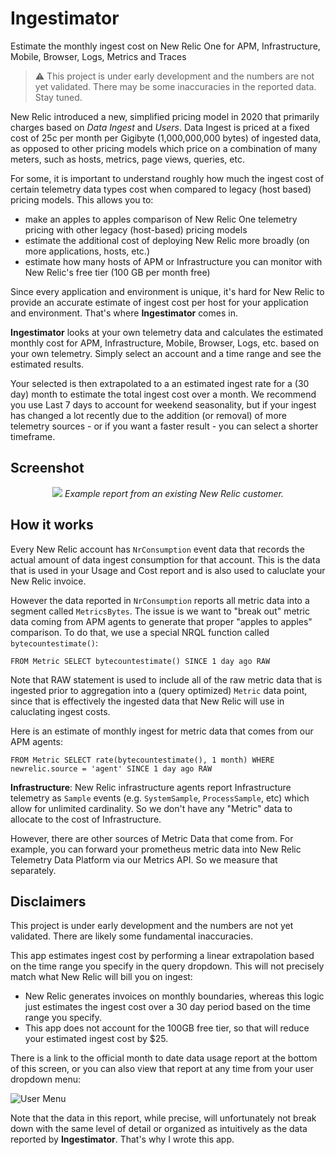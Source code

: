 # Ingestimator
Estimate the monthly ingest cost on New Relic One for APM, Infrastructure, Mobile, Browser, Logs, Metrics and Traces

> :warning: This project is under early development and the numbers are not yet validated. There may be 
some inaccuracies in the reported data. Stay tuned.

New Relic introduced a new, simplified pricing model in 2020 that primarily charges based on _Data Ingest_ and 
_Users_. Data Ingest is priced at a fixed cost of 25c per month per Gigibyte (1,000,000,000 bytes) of ingested
data, as opposed to other pricing models which price on a combination of many meters, such as hosts, metrics, page views,
queries, etc.

For some, it is important to understand roughly how much the ingest cost of certain telemetry data types
cost when compared to legacy (host based) pricing models. This allows you to:

- make an apples to apples comparison of New Relic One telemetry pricing with other legacy (host-based) pricing models
- estimate the additional cost of deploying New Relic more broadly (on more applications, hosts, etc.)
- estimate how many hosts of APM or Infrastructure you can monitor with New Relic's free tier (100 GB per month free)

Since every application and environment is unique, it's hard for New Relic to provide an accurate estimate
of ingest cost per host for your application and environment. That's where **Ingestimator** comes in.

**Ingestimator** looks at your own telemetry data and calculates the estimated monthly cost for APM,
Infrastructure, Mobile, Browser, Logs, etc. based on your own telemetry. Simply select an account and a time 
range and see the estimated results. 

Your selected is then extrapolated to a an estimated ingest rate for a (30 day) month to estimate the total 
ingest cost over a month. We recommend you use Last 7 days to account for weekend seasonality, but if your 
ingest has changed a lot recently due to the addition (or removal) of more telemetry sources - or if you want a 
faster result - you can select a shorter timeframe.

## Screenshot
<p align="center">
  <img src="https://p222.p4.n0.cdn.getcloudapp.com/items/geubJZL6/b3787189-2bff-433e-863f-c7eb200272cd.jpg?v=f7a9def7e92bcad853a6cdbf00470220"/>
  <em>Example report from an existing New Relic customer.</em>
</p>

## How it works
Every New Relic account has `NrConsumption` event data that records the actual amount of data ingest consumption
for that account. This is the data that is used in your Usage and Cost report and is also used to caluclate your
New Relic invoice. 

However the data reported in `NrConsumption` reports all metric data into a segment called `MetricsBytes`. The issue
is we want to "break out" metric data coming from APM agents to generate that proper "apples to apples" comparison. 
To do that, we use a special NRQL function called `bytecountestimate()`:

```
FROM Metric SELECT bytecountestimate() SINCE 1 day ago RAW
```

Note that RAW statement is used to include all of the raw metric data that is ingested prior to aggregation
into a (query optimized) `Metric` data point, since that is effectively the ingested data that New Relic
will use in caluclating ingest costs.

Here is an estimate of monthly ingest for metric data that comes from our APM agents:

```
FROM Metric SELECT rate(bytecountestimate(), 1 month) WHERE newrelic.source = 'agent' SINCE 1 day ago RAW
```

**Infrastructure**: New Relic infrastructure agents report Infrastructure
telemetry as `Sample` events (e.g. `SystemSample`, `ProcessSample`, etc) which
allow for unlimited cardinality. So we don't have any "Metric" data to 
allocate to the cost of Infrastructure.

However, there are other sources of Metric Data that come from. For example, you can forward your prometheus metric data into New Relic
Telemetry Data Platform via our Metrics API. So we measure that separately.

## Disclaimers
This project is under early development and the numbers are not yet validated. There are likely some fundamental
inaccuracies.

This app estimates ingest cost by performing a linear extrapolation based on the time range you specify in
the query dropdown. This will not precisely match what New Relic will bill you on ingest:
- New Relic generates invoices on monthly boundaries, whereas this logic just estimates the ingest cost
over a 30 day period based on the time range you specify.
- This app does not account for the 100GB free tier, so that will reduce your estimated ingest cost by $25.

There is a link to the official month to date data usage report at the bottom of this screen, or you
can also view that report at any time from your user dropdown menu:

![User Menu](https://p222.p4.n0.cdn.getcloudapp.com/items/WnuY4Yb7/ad4c746d-c649-4519-b070-a5ff247ebc69.jpg?v=942f6b5a43c90d43b83debd0c4fe0a7b)

Note that the data in this report, while precise, will unfortunately not break down with the same level of detail or organized as intuitively 
as the data reported by **Ingestimator**. That's why I wrote this app.